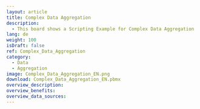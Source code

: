 ```yaml
---
layout: article
title: Complex Data Aggregation
description: 
  - This board shows a Scripting Example for Complex Data Aggregation
lang: de
weight: 100
isDraft: false
ref: Complex_Data_Aggregation
category:
  - Data
  - Aggregation
image: Complex_Data_Aggregation_EN.png
download: Complex_Data_Aggregation_EN.pbmx
overview_description:
overview_benefits:
overview_data_sources:
---
```

